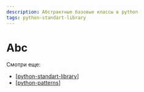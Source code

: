 ```yaml
---
description: Абстрактные базовые классы в python
tags: python-standart-library
---
```

# Abc

Смотри еще:

- [[python-standart-library]]
- [[python-patterns]]

[//begin]: # "Autogenerated link references for markdown compatibility"
[python-standart-library]: ../lists/python-standart-library "Стандартная библиотека python и полезные ресурсы"
[python-patterns]: python-patterns "Python patterns"
[//end]: # "Autogenerated link references"